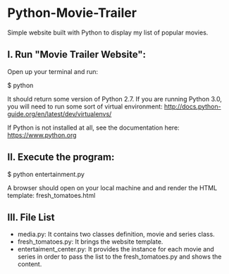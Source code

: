 # Python-Movie-Trailer
Simple website built with Python to display my list of popular movies. 

I. Run "Movie Trailer Website":
------------

Open up your terminal and run:

$ python

It should return some version of Python 2.7. If you are running Python 3.0, you will need to run some sort of virtual environment: http://docs.python-guide.org/en/latest/dev/virtualenvs/

If Python is not installed at all, see the documentation here: https://www.python.org


II. Execute the program:
------------

$ python entertainment.py

A browser should open on your local machine and and render the HTML template: fresh_tomatoes.html


III. File List
------------
 - media.py: It contains two classes definition, movie and series class.
 - fresh_tomatoes.py: It brings the website template.
 - entertaiment_center.py: It provides the instance for each movie and series in order
    to pass the list to the fresh_tomatoes.py and shows the content.
  
